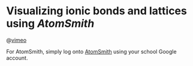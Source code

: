 # Visualizing ionic bonds and lattices using *AtomSmith*

<Subsubtopic id='4.1.Aims3' type='Aims' content='Aim 7: Computer simulation could be used to observe crystal lattice structures.' />

@[vimeo](392656771)

For AtomSmith, simply log onto [AtomSmith](https://www.atomsmith.co) using your school Google account.